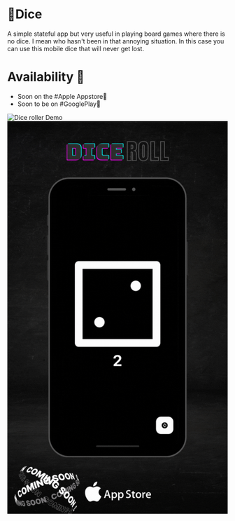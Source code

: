 # 🎲Dice

A simple stateful app but very useful in playing board games where there is no dice. 
I mean who hasn't been in that annoying situation. In this case you can use this mobile dice that will never get lost.
# Availability 🤑
- Soon on the #Apple Appstore📱
- Soon to be on #GooglePlay🧩

![Dice roller Demo](')
![Figure 1-1](https://github.com/squirelboy360/dice/blob/main/lib/ui%20presentation%20.gif?raw=true)
